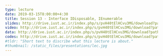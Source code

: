```yaml
---
type: lecture
date: 2019-03-15T8:00:00+4:30
title: Session 13 - Interface IDisposable, IEnumerable
slides: http://drive.iust.ac.ir/index.php/s/pvH40tElHCvu3MG/download?path=%2FSlides&files=AP_Session13.pdf
video: http://drive.iust.ac.ir/index.php/s/pvH40tElHCvu3MG/download?path=%2FClassVideos&files=S13.mp4
data: http://drive.iust.ac.ir/index.php/s/pvH40tElHCvu3MG/download?path=%2FData&files=WHO.zip
codes: http://drive.iust.ac.ir/index.php/s/pvH40tElHCvu3MG/download?path=%2FCode&files=S13.zip
#tldr: "Short text to discribe what this lecture is about."
#thumbnail: /static_files/presentations/lec.jpg
---
```

